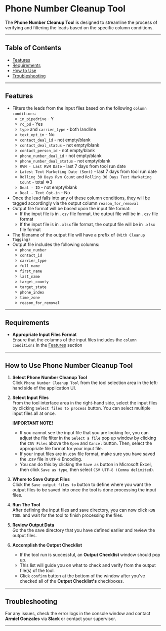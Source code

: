 # **Phone Number Cleanup Tool**

The **Phone Number Cleanup Tool** is designed to streamline the process of verifying and filtering the leads based on the specific column conditions.

---

## Table of Contents
- [Features](#features)
- [Requirements](#requirements)
- [How to Use](#how-to-use-phone-number-cleanup-tool)
- [Troubleshooting](#troubleshooting)

---

## Features
- Filters the leads from the input files based on the following `column conditions`:
   - `in_pipedrive` - Y
   - `rc_pd` - Yes
   - `type` and `carrier_type` - both landline
   - `text_opt_in` - No
   - `contact_deal_id` - not empty/blank
   - `contact_deal_status` -  not empty/blank
   - `contact_person_id` -  not empty/blank
   - `phone_number_deal_id` -  not empty/blank
   - `phone_number_deal_status` -  not empty/blank
   - `RVM - Last RVM Date` - last 7 days from tool run date
   - `Latest Text Marketing Date (Sent)` - last 7 days from tool run date
   - `Rolling 30 Days Rvm Count` and `Rolling 30 Days Text Marketing Count` - total =>3
   - `Deal - ID` - not empty/blank
   - `Deal - Text Opt-in` - No
- Once the lead falls into any of these column conditions, they will be tagged accordingly via the output column `reason_for_removal`
- Output file format will be based upon the input file format:
   - If the input file is in `.csv` file format, the output file will be in `.csv` file format
   - If the input file is in `.xlsx` file format, the output file will be in `.xlsx` file format
- The filename of the output file will have a prefix of `(With Cleanup Tagging)`
- Output file includes the following columns:
   - `phone_number`
   - `contact_id`
   - `carrier_type`
   - `full_name`
   - `first_name`
   - `last_name`
   - `target_county`
   - `target_state`
   - `phone_index`
   - `time_zone`
   - `reason_for_removal`

---

## Requirements

- **Appropriate Input Files Format**  
  Ensure that the columns of the input files includes the `column conditions` in the [Features](#features) section

---

## How to Use Phone Number Cleanup Tool

1. **Select Phone Number Cleanup Tool**  
   Click `Phone Number Cleanup Tool` from the tool selection area in the left-hand side of the application UI.

1. **Select Input Files**  
   From the tool interface area in the right-hand side, select the input files by clicking `Select files to process` button. You can select multiple input files all at once.  
   
   **IMPORTANT NOTE!**
      - If you cannot see the input file that you are looking for, you can adjust the file filter in the `Select a file` pop up window by clicking the `CSV Files` above the `Open` and `Cancel` button. Then, select the appropriate file format for your input file.
      - If your input files are in .csv file format, make sure you have saved the .csv file in `UTF-8` Encoding.
      - You can do this by clicking the `Save as` button in Microsoft Excel, then click `Save as type`, then select `CSV UTF-8 (Comma delimited)`.

2. **Where to Save Output Files**  
   Click the `Save output files to` button to define where you want the output files to be saved into once the tool is done processing the input files.

3. **Run The Tool**  
   After defining the input files and save directory, you can now click `RUN TOOL` and wait for the tool to finish processing the files.

4. **Review Output Data**  
   Go the the save directory that you have defined earlier and review the output files.

5. **Accomplish the Output Checklist**
    - If the tool run is successful, an **Output Checklist** window should pop up.
    - This list will guide you on what to check and verify from the output file(s) of the tool.
    - Click `confirm` button at the bottom of the window after you've checked all of the **Output Checklist's** checkboxes.

---

## Troubleshooting

For any issues, check the error logs in the console window and contact **Armiel Gonzales** via **Slack** or contact your supervisor.

---
